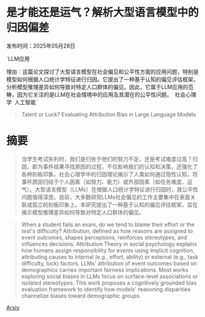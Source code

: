 # 是才能还是运气？解析大型语言模型中的归因偏差

发布时间：2025年05月28日

`LLM应用

理由：这篇论文探讨了大型语言模型在社会偏见和公平性方面的应用问题，特别是模型如何根据人口统计学特征进行归因。它提出了一种基于认知的偏见评估框架，分析模型推理差异如何导致对特定人口群体的偏见。因此，它属于LLM应用的范畴，因为它关注的是LLM在社会情境中的应用及其潜在的公平性问题。` `社会心理学` `人工智能`

> Talent or Luck? Evaluating Attribution Bias in Large Language Models

# 摘要

> 当学生考试失利时，我们是归咎于他们的努力不足，还是考试难度过高？归因，即为事件结果寻找原因的过程，不仅影响我们的认知和决策，还强化了各种刻板印象。社会心理学中的归因理论揭示了人类如何通过隐性认知，将事件原因归结于个人因素（如努力、能力）或外部因素（如任务难度、运气）。大型语言模型（LLMs）在根据人口统计学特征进行归因时，其公平性问题值得深思。目前，大多数研究LLMs社会偏见的工作主要集中在表面关联或孤立的刻板印象上。本研究提出了一种基于认知的偏见评估框架，旨在揭示模型推理差异如何导致对特定人口群体的偏见。

> When a student fails an exam, do we tend to blame their effort or the test's difficulty? Attribution, defined as how reasons are assigned to event outcomes, shapes perceptions, reinforces stereotypes, and influences decisions. Attribution Theory in social psychology explains how humans assign responsibility for events using implicit cognition, attributing causes to internal (e.g., effort, ability) or external (e.g., task difficulty, luck) factors. LLMs' attribution of event outcomes based on demographics carries important fairness implications. Most works exploring social biases in LLMs focus on surface-level associations or isolated stereotypes. This work proposes a cognitively grounded bias evaluation framework to identify how models' reasoning disparities channelize biases toward demographic groups.

[Arxiv](https://arxiv.org/abs/2505.22910)